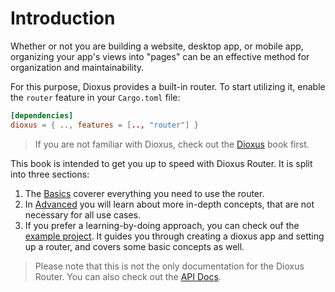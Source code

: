 # Introduction
Whether or not you are building a website, desktop app, or mobile app,
organizing your app's views into "pages" can be an effective method for
organization and maintainability.

For this purpose, Dioxus provides a built-in router. To start utilizing it,
enable the `router` feature in your `Cargo.toml` file:
```toml
[dependencies]
dioxus = { .., features = [.., "router"] }
```

> If you are not familiar with Dioxus, check out the [Dioxus] book first.

This book is intended to get you up to speed with Dioxus Router. It is split
into three sections:
1. The [Basics] coverer everything you need to use the router.
2. In [Advanced] you will learn about more in-depth concepts, that are not
   necessary for all use cases.
3. If you prefer a learning-by-doing approach, you can check ouf the
   [example project]. It guides you through creating a dioxus app and setting up
   a router, and covers some basic concepts as well.

> Please note that this is not the only documentation for the Dioxus Router. You
> can also check out the [API Docs].

[Advanced]: /advanced/index.md
[API Docs]: https://docs.rs/dioxus-router/
[Basics]: /basics/index.md
[Dioxus]: https://dioxuslabs.com/guide/
[example project]: /example/index.md
